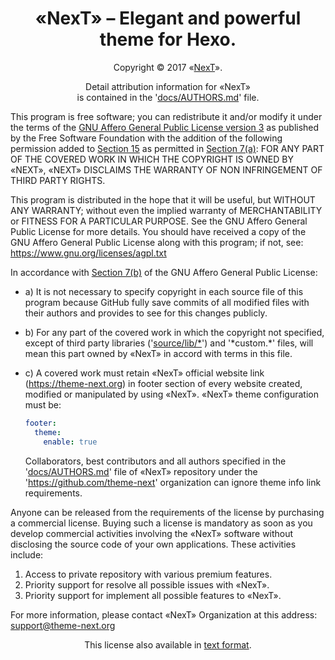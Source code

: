 # <div align="center">«NexT» – Elegant and powerful theme for Hexo.</div>

<p align="center">Copyright © 2017 «<a href="https://github.com/theme-next/hexo-theme-next">NexT</a>».</p>

<p align="center">Detail attribution information for «NexT»<br>
              is contained in the '<a href="docs/AUTHORS.md">docs/AUTHORS.md</a>' file.</p>

This program is free software; you can redistribute it and/or modify
it under the terms of the [GNU Affero General Public License version 3][AGPL3]
as published by the Free Software Foundation with the addition of the
following permission added to [Section 15][AGPL3-15] as permitted in [Section 7(a)][AGPL3-7]:
FOR ANY PART OF THE COVERED WORK IN WHICH THE COPYRIGHT IS OWNED BY «NEXT»,
«NEXT» DISCLAIMS THE WARRANTY OF NON INFRINGEMENT OF THIRD PARTY RIGHTS.

This program is distributed in the hope that it will be useful, but
WITHOUT ANY WARRANTY; without even the implied warranty of MERCHANTABILITY
or FITNESS FOR A PARTICULAR PURPOSE.
See the GNU Affero General Public License for more details.
You should have received a copy of the GNU Affero General Public License
along with this program; if not, see: https://www.gnu.org/licenses/agpl.txt

In accordance with [Section 7(b)][AGPL3-7] of the GNU Affero General Public License:

* a) It is not necessary to specify copyright in each source file of
  this program because GitHub fully save commits of all modified files
  with their authors and provides to see for this changes publicly.

* b) For any part of the covered work in which the copyright not specified,
  except of third party libraries ('[source/lib/*](source/lib)') and '\*custom.\*' files,
  will mean this part owned by «NexT» in accord with terms in this file.

* c) A covered work must retain «NexT» official website link
  (https://theme-next.org) in footer section of every website created,
  modified or manipulated by using «NexT».
  «NexT» theme configuration must be:
     ```yml
     footer:
       theme:
         enable: true
     ```
  Collaborators, best contributors and all authors specified in the
  '[docs/AUTHORS.md][AUTHORS]' file of «NexT» repository under the
  'https://github.com/theme-next' organization can ignore theme info link
  requirements.

Anyone can be released from the requirements of the license by purchasing
a commercial license. Buying such a license is mandatory as soon as you
develop commercial activities involving the «NexT» software without
disclosing the source code of your own applications.
These activities include:

1. Access to private repository with various premium features.
2. Priority support for resolve all possible issues with «NexT».
3. Priority support for implement all possible features to «NexT».

For more information, please contact «NexT» Organization at this
address: support@theme-next.org

<p align="center">This license also available in <a href="docs/LICENSE.txt">text format</a>.</p>

[AUTHORS]: docs/AUTHORS.md

[AGPL3]: docs/AGPL3.md

[AGPL3-7]: docs/AGPL3.md/#7-additional-terms

[AGPL3-15]: docs/AGPL3.md/#15-disclaimer-of-warranty
